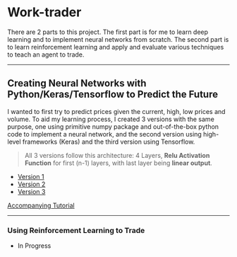 # Work-trader
There are 2 parts to this project. The first part is for me to learn deep learning and to implement neural networks from scratch. The second part is to learn reinforcement learning and apply and evaluate various techniques to teach an agent to trade.

---

## Creating Neural Networks with Python/Keras/Tensorflow to Predict the Future
I wanted to first try to predict prices given the current, high, low prices and volume. To aid my learning process, I created 3 versions with the same purpose, one using primitive numpy package and out-of-the-box python code to implement a neural network, and the second version using high-level frameworks (Keras) and the third version using Tensorflow.

> All 3 versions follow this architecture:
4 Layers, **Relu Activation Function** for first (n-1) layers, with last layer being **linear output**.

- [Version 1](https://github.com/workofart/work-trader/tree/master/v1)
- [Version 2](https://github.com/workofart/work-trader/tree/master/v2)
- [Version 3](https://github.com/workofart/work-trader/tree/master/v3)

[Accompanying Tutorial](http://www.henrypan.com/blog/machine-learning/2019/03/20/ml-tut-price-prediction.html)

---
### Using Reinforcement Learning to Trade

- In Progress